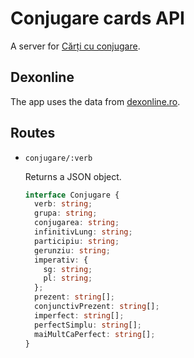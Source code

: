 # Conjugare cards API

A server for [Cărți cu conjugare](https://github.com/lastmarsch/conjugare-cards).

## Dexonline
The app uses the data from [dexonline.ro](https://dexonline.ro/). 

## Routes
- `conjugare/:verb`
  
  Returns a JSON object.
  
  ```ts
  interface Conjugare {
    verb: string;
    grupa: string;
    conjugarea: string;
    infinitivLung: string;
    participiu: string;
    gerunziu: string;
    imperativ: {
      sg: string;
      pl: string;
    };
    prezent: string[];
    conjunctivPrezent: string[];
    imperfect: string[];
    perfectSimplu: string[];
    maiMultCaPerfect: string[];
  }
  ```
